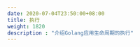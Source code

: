 ```yaml
---
date: 2020-07-04T23:50:00+08:00
title: 执行
weight: 1820
description : "介绍Golang应用生命周期的执行"
---
```




